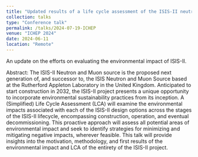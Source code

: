 ```yaml
---
title: "Updated results of a life cycle assessment of the ISIS-II neutron and muon source"
collection: talks
type: "Conference talk"
permalink: /talks/2024-07-19-ICHEP
venue: "ICHEP 2024"
date: 2024-06-11
location: "Remote"
---
```


An update on the efforts on evaluating the environmental impact of ISIS-II.

Abstract: The ISIS-II Neutron and Muon source is the proposed next generation of, and successor to, the ISIS Neutron and Muon Source based at the Rutherford Appleton Laboratory in the United Kingdom. Anticipated to start construction in 2032, the ISIS-II project presents a unique opportunity to incorporate environmental sustainability practices from its inception.
A (Simplified) Life Cycle Assessment (LCA) will examine the environmental impacts associated with each of the ISIS-II design options across the stages of the ISIS-II lifecycle, encompassing construction, operation, and eventual decommissioning. This proactive approach will assess all potential areas of environmental impact and seek to identify strategies for minimizing and mitigating negative impacts, wherever feasible. This talk will provide insights into the motivation, methodology, and first results of the environmental impact and LCA of the entirety of the ISIS-II project.